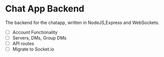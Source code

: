 # Chat App Backend

The backend for the chatapp, written in NodeJS,Express and WebSockets.

- [ ] Account Functionality
- [ ] Servers, DMs, Group DMs
- [ ] API routes
- [ ] Migrate to Socket.io